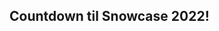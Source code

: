 
## Countdown til Snowcase 2022!

<script src="https://raw.githubusercontent.com/mckamey/countdownjs/master/countdown.min.js" type="text/javascript"></script>
<div id="pageTimer"></div>

<script>
var timerId =
    countdown(
        function (ts) {
            document.getElementById('pageTimer').innerHTML = ts.toHTML("strong");
        },
        new Date(2022,2,5),
        countdown.DAYS | countdown.HOURS | countdown.MINUTES | countdown.SECONDS);

// later on this timer may be stopped
// window.clearInterval(timerId);
</script>
